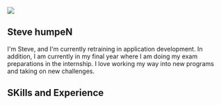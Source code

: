 ![](https://panels-images.twitch.tv/panel-81861648-image-50968536-163b-45ee-a228-bf8be5e82145)
##


## Steve humpeN

I'm Steve, and I'm currently retraining in application development. In addition, I am currently in my final year where I am doing my exam preparations in the internship.
I love working my way into new programs and taking on new challenges.

## SKills and Experience






